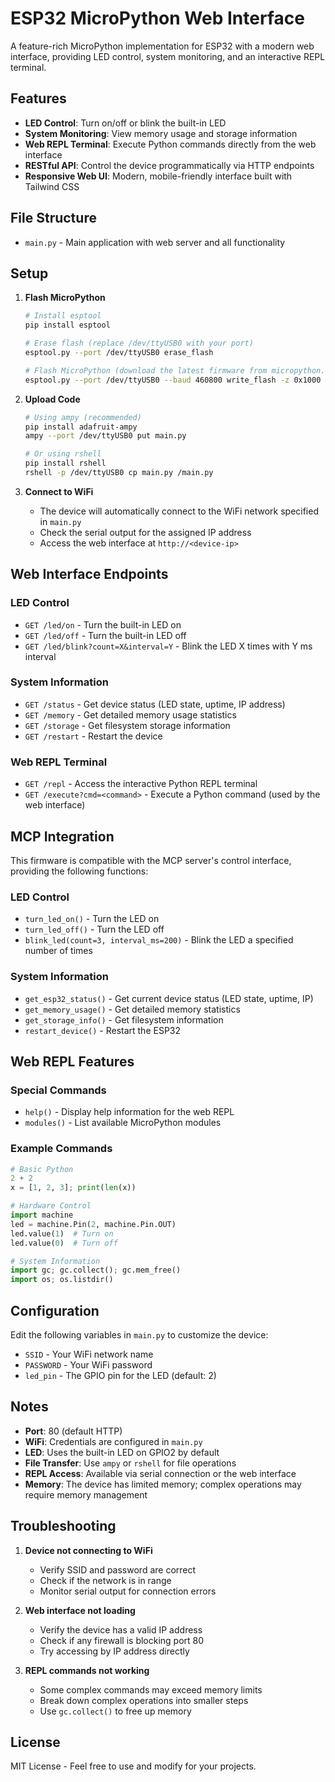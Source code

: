 # ESP32 MicroPython Web Interface

A feature-rich MicroPython implementation for ESP32 with a modern web interface, providing LED control, system monitoring, and an interactive REPL terminal.

## Features

- **LED Control**: Turn on/off or blink the built-in LED
- **System Monitoring**: View memory usage and storage information
- **Web REPL Terminal**: Execute Python commands directly from the web interface
- **RESTful API**: Control the device programmatically via HTTP endpoints
- **Responsive Web UI**: Modern, mobile-friendly interface built with Tailwind CSS

## File Structure
- `main.py` - Main application with web server and all functionality

## Setup

1. **Flash MicroPython**
   ```bash
   # Install esptool
   pip install esptool
   
   # Erase flash (replace /dev/ttyUSB0 with your port)
   esptool.py --port /dev/ttyUSB0 erase_flash
   
   # Flash MicroPython (download the latest firmware from micropython.org)
   esptool.py --port /dev/ttyUSB0 --baud 460800 write_flash -z 0x1000 ESP32_GENERIC-20250415-v1.25.0.bin
   ```

2. **Upload Code**
   ```bash
   # Using ampy (recommended)
   pip install adafruit-ampy
   ampy --port /dev/ttyUSB0 put main.py
   
   # Or using rshell
   pip install rshell
   rshell -p /dev/ttyUSB0 cp main.py /main.py
   ```

3. **Connect to WiFi**
   - The device will automatically connect to the WiFi network specified in `main.py`
   - Check the serial output for the assigned IP address
   - Access the web interface at `http://<device-ip>`

## Web Interface Endpoints

### LED Control
- `GET /led/on` - Turn the built-in LED on
- `GET /led/off` - Turn the built-in LED off
- `GET /led/blink?count=X&interval=Y` - Blink the LED X times with Y ms interval

### System Information
- `GET /status` - Get device status (LED state, uptime, IP address)
- `GET /memory` - Get detailed memory usage statistics
- `GET /storage` - Get filesystem storage information
- `GET /restart` - Restart the device

### Web REPL Terminal
- `GET /repl` - Access the interactive Python REPL terminal
- `GET /execute?cmd=<command>` - Execute a Python command (used by the web interface)

## MCP Integration

This firmware is compatible with the MCP server's control interface, providing the following functions:

### LED Control
- `turn_led_on()` - Turn the LED on
- `turn_led_off()` - Turn the LED off
- `blink_led(count=3, interval_ms=200)` - Blink the LED a specified number of times

### System Information
- `get_esp32_status()` - Get current device status (LED state, uptime, IP)
- `get_memory_usage()` - Get detailed memory statistics
- `get_storage_info()` - Get filesystem information
- `restart_device()` - Restart the ESP32

## Web REPL Features

### Special Commands
- `help()` - Display help information for the web REPL
- `modules()` - List available MicroPython modules

### Example Commands
```python
# Basic Python
2 + 2
x = [1, 2, 3]; print(len(x))

# Hardware Control
import machine
led = machine.Pin(2, machine.Pin.OUT)
led.value(1)  # Turn on
led.value(0)  # Turn off

# System Information
import gc; gc.collect(); gc.mem_free()
import os; os.listdir()
```

## Configuration

Edit the following variables in `main.py` to customize the device:
- `SSID` - Your WiFi network name
- `PASSWORD` - Your WiFi password
- `led_pin` - The GPIO pin for the LED (default: 2)

## Notes
- **Port**: 80 (default HTTP)
- **WiFi**: Credentials are configured in `main.py`
- **LED**: Uses the built-in LED on GPIO2 by default
- **File Transfer**: Use `ampy` or `rshell` for file operations
- **REPL Access**: Available via serial connection or the web interface
- **Memory**: The device has limited memory; complex operations may require memory management

## Troubleshooting

1. **Device not connecting to WiFi**
   - Verify SSID and password are correct
   - Check if the network is in range
   - Monitor serial output for connection errors

2. **Web interface not loading**
   - Verify the device has a valid IP address
   - Check if any firewall is blocking port 80
   - Try accessing by IP address directly

3. **REPL commands not working**
   - Some complex commands may exceed memory limits
   - Break down complex operations into smaller steps
   - Use `gc.collect()` to free up memory

## License

MIT License - Feel free to use and modify for your projects.